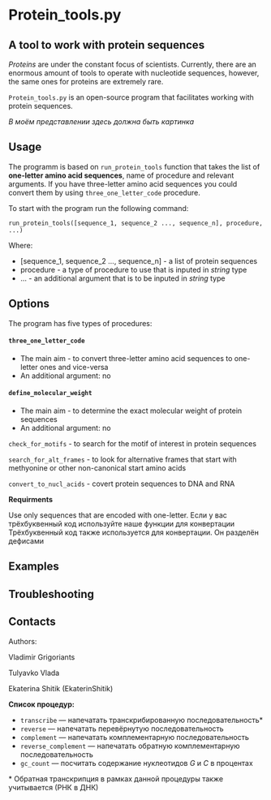 # Protein_tools.py
## A tool to work with protein sequences

*Proteins* are under the constant focus of scientists. Currently, there are an enormous amount of tools to operate with nucleotide sequences, however, the same ones for proteins are extremely rare. 


`Protein_tools.py` is an open-source program that facilitates working with protein sequences. 

*В моём представлении здесь должна быть картинка*

## Usage
The programm is based on `run_protein_tools` function that takes the list of **one-letter amino acid sequences**, name of procedure and relevant arguments. If you have three-letter amino acid sequences you could convert them by using `three_one_letter_code` procedure.

To start with the program run the following command:

`run_protein_tools([sequence_1, sequence_2 ..., sequence_n], procedure, ...)`

Where:
- [sequence_1, sequence_2 ..., sequence_n] - a list of protein sequences
- procedure - a type of procedure to use that is inputed in *string* type
- ... - an additional argument that is to be inputed in *string* type

## Options

The program has five types of procedures:

#### `three_one_letter_code`

- The main aim - to convert three-letter amino acid sequences to one-letter ones and vice-versa
- An additional argument: no

#### `define_molecular_weight` 

- The main aim - to determine the exact molecular weight of protein sequences
- An additional argument: no

`check_for_motifs` - to search for the motif of interest in protein sequences

`search_for_alt_frames` - to look for alternative frames that start with methyonine or other non-canonical start amino acids

`convert_to_nucl_acids` - covert protein sequences to DNA and RNA

**Requirments**

Use only sequences that are encoded with one-letter. Если у вас трёхбуквенный код используйте наше функции для конвертации
Трёхбуквенный код также используется для конвертации. Он разделён дефисами 
## Examples

## Troubleshooting

## Contacts
Authors:

Vladimir Grigoriants 

Tulyavko Vlada 

Ekaterina Shitik (EkaterinShitik)


**Список процедур:**

- `transcribe` — напечатать транскрибированную последовательность*
- `reverse` — напечатать перевёрнутую последовательность
- `complement` — напечатать комплементарную последовательность
- `reverse_complement` — напечатать обратную комплементарную последовательность
- `gc_count` — посчитать содержание нуклеотидов *G* и *C* в процентах
  
\* Обратная транскрипция в рамках данной процедуры также учитывается (РНК в ДНК)

